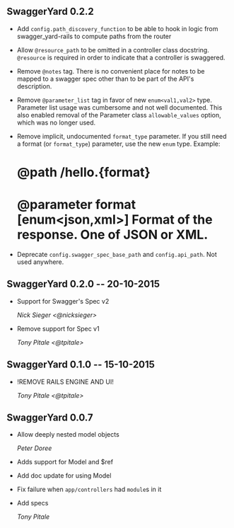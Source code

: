 ## SwaggerYard 0.2.2

* Add `config.path_discovery_function` to be able to hook in logic from
  swagger_yard-rails to compute paths from the router
* Allow `@resource_path` to be omitted in a controller class docstring.
  `@resource` is required in order to indicate that a controller is swaggered.
* Remove `@notes` tag. There is no convenient place for notes to be mapped to a
  swagger spec other than to be part of the API's description.
* Remove `@parameter_list` tag in favor of new `enum<val1,val2>` type. Parameter
  list usage was cumbersome and not well documented. This also enabled removal
  of the Parameter class `allowable_values` option, which was no longer used.
* Remove implicit, undocumented `format_type` parameter. If you still need a
  format (or `format_type`) parameter, use the new `enum` type. Example:

    # @path /hello.{format}
    # @parameter format [enum<json,xml>] Format of the response. One of JSON or XML.

* Deprecate `config.swagger_spec_base_path` and `config.api_path`. Not used anywhere.

## SwaggerYard 0.2.0 -- 20-10-2015 ##

* Support for Swagger's Spec v2

    *Nick Sieger <@nicksieger>*

* Remove support for Spec v1

    *Tony Pitale <@tpitale>*

## SwaggerYard 0.1.0 -- 15-10-2015 ##

* !REMOVE RAILS ENGINE AND UI!

    *Tony Pitale <@tpitale>*

## SwaggerYard 0.0.7 ##

*   Allow deeply nested model objects

    *Peter Doree*

*   Adds support for Model and $ref
*   Add doc update for using Model
*   Fix failure when `app/controllers` had `module`s in it
*   Add specs

    *Tony Pitale*
